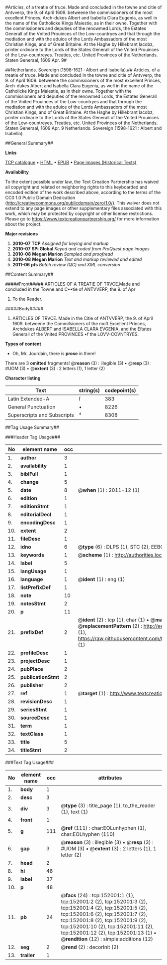 #Articles, of a treatie of truce. Made and concluded in the towne and citie of Antvverp, the 9. of April 1609. betweene the commissioners of the most excellent Princes, Arch-dukes Albert and Isabella Clara Eugenia, as well in the name of the Catholicke Kings Maiestie, as in their owne. Together with the commissioners and deputies of the renowmed Lords, the Estates Generall of the Vnited Prouinces of the Low-countryes and that through the mediation and with the aduice of the Lords Ambassadors of the most Christian Kings, and of Great Britaine. At the Haghe by Hillebrant Iacobz, printer ordinarie to the Lords of the States Generall of the Vnited Prouinces of the Low-countreyes. Treaties, etc. United Provinces of the Netherlands. Staten Generaal, 1609 Apr. 9#

##Netherlands. Sovereign (1598-1621 : Albert and Isabella).##
Articles, of a treatie of truce. Made and concluded in the towne and citie of Antvverp, the 9. of April 1609. betweene the commissioners of the most excellent Princes, Arch-dukes Albert and Isabella Clara Eugenia, as well in the name of the Catholicke Kings Maiestie, as in their owne. Together with the commissioners and deputies of the renowmed Lords, the Estates Generall of the Vnited Prouinces of the Low-countryes and that through the mediation and with the aduice of the Lords Ambassadors of the most Christian Kings, and of Great Britaine. At the Haghe by Hillebrant Iacobz, printer ordinarie to the Lords of the States Generall of the Vnited Prouinces of the Low-countreyes.
Treaties, etc. United Provinces of the Netherlands. Staten Generaal, 1609 Apr. 9
Netherlands. Sovereign (1598-1621 : Albert and Isabella).

##General Summary##

**Links**

[TCP catalogue](http://www.ota.ox.ac.uk/tcp/)  • 
[HTML](http://tei.it.ox.ac.uk/tcp/Texts-HTML/free/A72/A72935.html)  • 
[EPUB](http://tei.it.ox.ac.uk/tcp/Texts-EPUB/free/A72/A72935.epub) • 
[Page images (Historical Texts)](https://historicaltexts.jisc.ac.uk/eebo-99848386e)

**Availability**

To the extent possible under law, the Text Creation Partnership has waived all copyright and related or neighboring rights to this keyboarded and encoded edition of the work described above, according to the terms of the CC0 1.0 Public Domain Dedication (http://creativecommons.org/publicdomain/zero/1.0/). This waiver does not extend to any page images or other supplementary files associated with this work, which may be protected by copyright or other license restrictions. Please go to https://www.textcreationpartnership.org/ for more information about the project.

**Major revisions**

1. __2010-07__ __TCP__ *Assigned for keying and markup*
1. __2010-07__ __SPi Global__ *Keyed and coded from ProQuest page images*
1. __2010-08__ __Megan Marion__ *Sampled and proofread*
1. __2010-08__ __Megan Marion__ *Text and markup reviewed and edited*
1. __2011-06__ __pfs__ *Batch review (QC) and XML conversion*

##Content Summary##

#####Front#####
ARTICLES OF A TREATIE OF TRVCE.Made and concluded in the Towne and C••tie of ANTVVERP, the 9. of Apr
1. To the Reader.

#####Body#####

1. ARTICLES OF TRVCE. Made in the Citie of ANTVVERP, the 9. of April 1609. betweene the Commiſsioners of the moſt Excellent Princes, Archdukes ALBERT and ISABELLA CLARA EVGENIA, and the Eſtates Generall of the Vnited PROVINCES •f the LOVV-COVNTRYES.

**Types of content**

  * Oh, Mr. Jourdain, there is **prose** in there!

There are 3 **omitted** fragments! 
 @__reason__ (3) : illegible (3)  •  @__resp__ (3) : #UOM (3)  •  @__extent__ (3) : 2 letters (1), 1 letter (2)

**Character listing**


|Text|string(s)|codepoint(s)|
|---|---|---|
|Latin Extended-A|ſ|383|
|General Punctuation|•|8226|
|Superscripts             and Subscripts|⁴|8308|

##Tag Usage Summary##

###Header Tag Usage###

|No|element name|occ|attributes|
|---|---|---|---|
|1.|__author__|3||
|2.|__availability__|1||
|3.|__biblFull__|1||
|4.|__change__|5||
|5.|__date__|8| @__when__ (1) : 2011-12 (1)|
|6.|__edition__|1||
|7.|__editionStmt__|1||
|8.|__editorialDecl__|1||
|9.|__encodingDesc__|1||
|10.|__extent__|2||
|11.|__fileDesc__|1||
|12.|__idno__|6| @__type__ (6) : DLPS (1), STC (2), EEBO-CITATION (1), PROQUEST (1), VID (1)|
|13.|__keywords__|1| @__scheme__ (1) : http://authorities.loc.gov/ (1)|
|14.|__label__|5||
|15.|__langUsage__|1||
|16.|__language__|1| @__ident__ (1) : eng (1)|
|17.|__listPrefixDef__|1||
|18.|__note__|10||
|19.|__notesStmt__|2||
|20.|__p__|11||
|21.|__prefixDef__|2| @__ident__ (2) : tcp (1), char (1)  •  @__matchPattern__ (2) : ([0-9\-]+):([0-9IVX]+) (1), (.+) (1)  •  @__replacementPattern__ (2) : http://eebo.chadwyck.com/downloadtiff?vid=$1&page=$2 (1), https://raw.githubusercontent.com/textcreationpartnership/Texts/master/tcpchars.xml#$1 (1)|
|22.|__profileDesc__|1||
|23.|__projectDesc__|1||
|24.|__pubPlace__|2||
|25.|__publicationStmt__|2||
|26.|__publisher__|2||
|27.|__ref__|1| @__target__ (1) : http://www.textcreationpartnership.org/docs/. (1)|
|28.|__revisionDesc__|1||
|29.|__seriesStmt__|1||
|30.|__sourceDesc__|1||
|31.|__term__|1||
|32.|__textClass__|1||
|33.|__title__|5||
|34.|__titleStmt__|2||


###Text Tag Usage###

|No|element name|occ|attributes|
|---|---|---|---|
|1.|__body__|1||
|2.|__desc__|3||
|3.|__div__|3| @__type__ (3) : title_page (1), to_the_reader (1), text (1)|
|4.|__front__|1||
|5.|__g__|111| @__ref__ (111) : char:EOLunhyphen (1), char:EOLhyphen (110)|
|6.|__gap__|3| @__reason__ (3) : illegible (3)  •  @__resp__ (3) : #UOM (3)  •  @__extent__ (3) : 2 letters (1), 1 letter (2)|
|7.|__head__|2||
|8.|__hi__|46||
|9.|__label__|37||
|10.|__p__|48||
|11.|__pb__|24| @__facs__ (24) : tcp:152001:1 (1), tcp:152001:2 (2), tcp:152001:3 (2), tcp:152001:4 (2), tcp:152001:5 (2), tcp:152001:6 (2), tcp:152001:7 (2), tcp:152001:8 (2), tcp:152001:9 (2), tcp:152001:10 (2), tcp:152001:11 (2), tcp:152001:12 (2), tcp:152001:13 (1)  •  @__rendition__ (12) : simple:additions (12)|
|12.|__seg__|2| @__rend__ (2) : decorInit (2)|
|13.|__trailer__|1||
